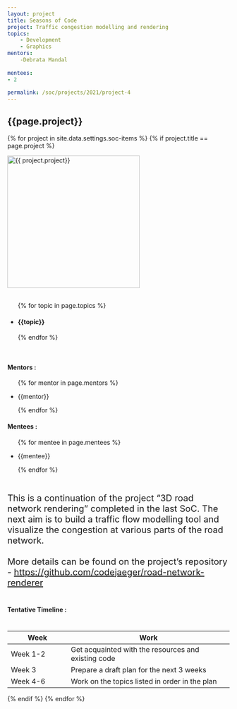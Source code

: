 ```yaml
---
layout: project
title: Seasons of Code
project: Traffic congestion modelling and rendering
topics:
    - Development
    - Graphics
mentors:
    -Debrata Mandal  
    
mentees:
- 2
    
permalink: /soc/projects/2021/project-4
---
```


<h2 class="display1 m-3 p-3 text-center">{{page.project}}</h2>

{% for project in site.data.settings.soc-items %}
{% if project.title == page.project %}
<div>
    <img src="{{ site.baseurl }}/{{ project.image }}"  width = "300" height="300" alt="{{ project.project}}" class="border rounded img-soc">
</div>
<div>
    <br>
    <ul>
        {% for topic in page.topics %}
        <li><h4 class="text-primary text-center">{{topic}}</h4></li>
        {% endfor %}
    </ul>
    <br>
    <h4 class="display3  ">Mentors :</h4> 
    <ul>
        {% for mentor in page.mentors %}
        <li><p class="lead">{{mentor}}</p></li>
        {% endfor %}
    </ul>
    <h4 class="display3  ">Mentees :</h4> 
    <ul>
        {% for mentee in page.mentees %}
        <li><p class="lead">{{mentee}}</p></li>
        {% endfor %}
    </ul>
</div>
<div>
    <p class="display3" style = "font-size:20px;" >
        <br>
        This is a continuation of the project “3D road network rendering” completed in the last SoC. The next aim is to build a traffic flow modelling tool and visualize the congestion at various parts of the road network.
        <br><br>
        More details can be found on the project’s repository - <a href = "https://github.com/codejaeger/road-network-renderer">https://github.com/codejaeger/road-network-renderer</a>
        <br>
    </p>
</div>
<div>
    <h4 class="display3" style="margin:40px 0px 40px 0px;">Tentative Timeline :</h4>
    <table class="table table-striped">
    <thead>
        <tr>
        <th>Week</th>
        <th>Work</th>
        </tr>
    </thead>
    <tbody>
    <tr>
      <td style='width: 120px'>Week 1-2</td>
      <td>Get acquainted with the resources and existing code</td>
    </tr>
    <tr>
      <td>Week 3</td>
      <td>Prepare a draft plan for the next 3 weeks</td>
    </tr>
    <tr>
      <td>Week 4-6</td>
      <td>Work on the topics listed in order in the plan</td>
    </tr>
    </tbody>
    </table>
</div>
{% endif %}
{% endfor %}
